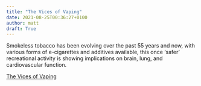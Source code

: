 ```yaml
---
title: "The Vices of Vaping"
date: 2021-08-25T00:36:27+0100
author: matt
draft: True
---
```

Smokeless tobacco has been evolving over the past 55 years and now, with various forms of e-cigarettes and additives available, this once ‘safer’ recreational activity is showing implications on brain, lung, and cardiovascular function. 
 

[ The Vices of Vaping ]( https://blog.examone.com/blog/2021/07/26/the-vices-of-vaping/ )
